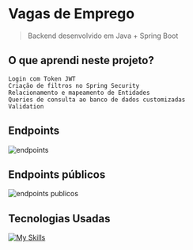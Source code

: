 # Vagas de Emprego

> Backend desenvolvido em Java + Spring Boot

## O que aprendi neste projeto?

```
Login com Token JWT
Criação de filtros no Spring Security
Relacionamento e mapeamento de Entidades
Queries de consulta ao banco de dados customizadas
Validation
```

## Endpoints
![endpoints](https://user-images.githubusercontent.com/86417243/187492603-dbb85e85-45f9-4003-b19b-3e07ca41bdd8.png)

## Endpoints públicos
![endpoints publicos](https://user-images.githubusercontent.com/86417243/187493288-cd9c2403-4653-41ef-8af2-646475fcff12.png)

## Tecnologias Usadas

[![My Skills](https://skills.thijs.gg/icons?i=java,postgres,spring,maven)](https://skills.thijs.gg)

